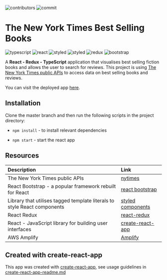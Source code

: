 
![contributors](https://img.shields.io/github/contributors/XandraV/nytimes-books?color=purple)
![commit](https://img.shields.io/github/last-commit/XandraV/nytimes-books?color=cyan)

# The New York Times Best Selling Books

![typescript](https://img.shields.io/badge/-TypeScript-007ACC?style=flat-square&logo=typescript&logoColor=white)
![react](https://img.shields.io/badge/-React-45b8d8?style=flat-square&logo=react&logoColor=white)
![styled](https://img.shields.io/badge/-Styled_Components-db7092?style=flat-square&logo=styled-components&logoColor=white)
![styled](https://img.shields.io/badge/-New_York_Times-000000?style=flat-square&logo=new-york-times&logoColor=white)
![redux](https://img.shields.io/badge/-Redux-764ABC?style=flat-square&logo=redux&logoColor=white)
![bootstrap](https://img.shields.io/badge/-Bootstrap-563D7C?style=flat-square&logo=bootstrap&logoColor=white)


A **React - Redux - TypeScript** application that visualises best selling fiction books and allows the user to search for reviews. This project is using [The New York Times public APIs](https://developer.nytimes.com/) to access data on best selling books and reviews.

You can visit the deployed app [here](https://master.d26wt54fp9urnn.amplifyapp.com/).

## Installation

Clone the master branch and then run the following scripts in the project directory:

- `npm install` - to install relevant dependencies

- `npm start` - start the react app


## Resources

| Description                                                        | Link                                                                      |
| :----------------------------------------------------------------- | :------------------------------------------------------------------------ |
| The New York Times public APIs | [nytimes](https://www.highcharts.com/) |
| React Bootstrap - a popular framework rebuilt for React          | [react bootstrap](https://react-bootstrap.github.io/) |
| Library that utilises tagged template literals to style React components | [styled components](https://styled-components.com/)                       |
| React Redux        | [react-redux](https://react-redux.js.org/)|
| React - JavaScript library for building user interfaces            | [create-react-app](https://github.com/facebook/create-react-app)|
|AWS Amplify |  [Amplify](https://aws.amazon.com/amplify/)

## Created with create-react-app

This app was created with [create-react-app](https://github.com/facebook/create-react-app), see usage guidelines in [create-react-app-readme.md](create-react-app-readme.md)
